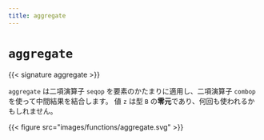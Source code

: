 ```yaml
---
title: aggregate
---
```


# `aggregate`

{{< signature aggregate >}}

`aggregate` は二項演算子 `seqop` を要素のかたまりに適用し、二項演算子 `combop` を使って中間結果を結合します。
値 `z` は型 `B` の<strong>零元</strong>であり、何回も使われるかもしれません。

{{< figure src="images/functions/aggregate.svg" >}}
